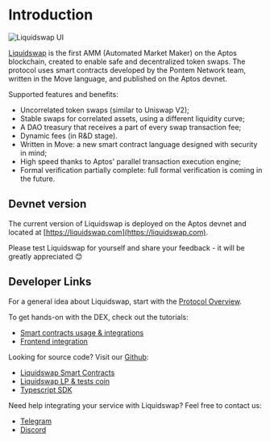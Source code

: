 # Introduction

![Liquidswap UI](assets/liquidswap.png)

[Liquidswap](https://liquidswap.com) is the first AMM (Automated Market Maker) on the Aptos blockchain, created to enable safe and decentralized token swaps. The protocol uses smart contracts developed by the Pontem Network team, written in the Move language, and published on the Aptos devnet.

Supported features and benefits:

* Uncorrelated token swaps (similar to Uniswap V2);
* Stable swaps for correlated assets, using a different liquidity curve;
* A DAO treasury that receives a part of every swap transaction fee;
* Dynamic fees (in R\&D stage).
* Written in Move: a new smart contract language designed with security in mind;
* High speed thanks to Aptos' parallel transaction execution engine;
* Formal verification partially complete: full formal verification is coming in the future.

## Devnet version

The current version of Liquidswap is deployed on the Aptos devnet and located at [https://liquidswap.com](https://liquidswap.com).

Please test Liquidswap for yourself and share your feedback - it will be greatly appreciated 😊

## Developer Links

For a general idea about Liquidswap, start with the [Protocol Overview](protocol-overview.md).

To get hands-on with the DEX, check out the tutorials:

* [Smart contracts usage & integrations](integration/)
* [Frontend integration](typescript-sdk.md)

Looking for source code? Visit our [Github](https://github.com/pontem-network):

* [Liquidswap Smart Contracts](https://github.com/pontem-network/liquidswap)
* [Liquidswap LP & tests coin](https://github.com/pontem-network/liquidswap-lp)
* [Typescript SDK](https://github.com/pontem-network/liquidswap-sdk)

Need help integrating your service with Liquidswap? Feel free to contact us:

* [Telegram](https://t.me/pontemnetworkchat)
* [Discord](https://discord.gg/44QgPFHYqs)
